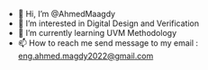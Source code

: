 - 👋 Hi, I’m @AhmedMaagdy
- 👀 I’m interested in Digital Design and Verification 
- 🌱 I’m currently learning UVM Methodology  
- 📫 How to reach me send message to my email : eng.ahmed.magdy2022@gmail.com

<!---
AhmedMaagdy/AhmedMaagdy is a ✨ special ✨ repository because its `README.md` (this file) appears on your GitHub profile.
You can click the Preview link to take a look at your changes.
--->
